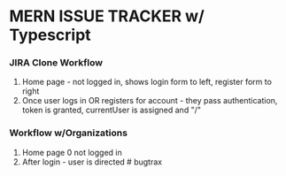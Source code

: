 # MERN ISSUE TRACKER w/ Typescript




### JIRA Clone Workflow

1. Home page - not logged in, shows login form to left, register form to right
2. Once user logs in OR registers for account - they pass authentication, token is granted, currentUser is assigned and "/"


### Workflow w/Organizations

1. Home page 0 not logged in
2. After login - user is directed # bugtrax
